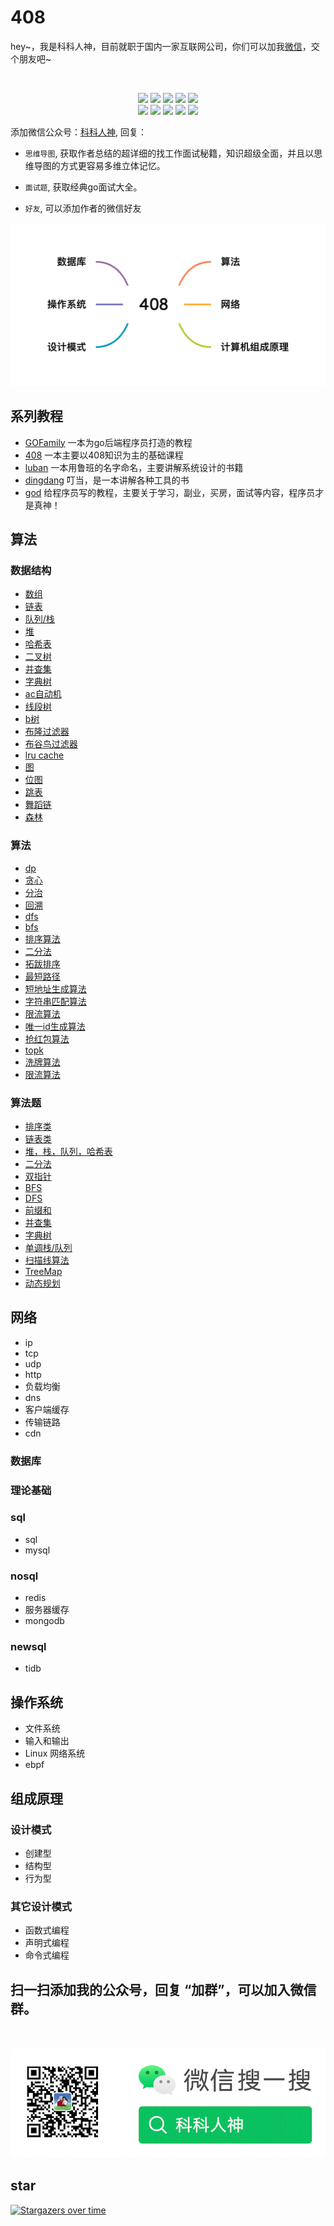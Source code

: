 # 408
<p align="left">
hey~，我是科科人神，目前就职于国内一家互联网公司，你们可以加我<a href="#wechat.png">微信</a>，交个朋友吧~
</p>
<br>
<p align="center">
<a href='#wechat.png' target="_blank"><img src="https://img.shields.io/static/v1?label=%E7%A7%91%E7%A7%91%E4%BA%BA%E7%A5%9E&message=%E5%85%AC%E4%BC%97%E5%8F%B7&color="></a>
<a href="https://www.youtube.com/channel/UCK8wjBe9sh4VHSowLQmWOzg" target="_blank"><img src="https://img.shields.io/static/v1?label=youtube&message=YouTube&color=red"></a>
<a href="https://space.bilibili.com/478621088" target="_blank"><img src="https://img.shields.io/static/v1?label=bilibili&message=b%E7%AB%99&color=blue"></a>
<a href="https://www.zhihu.com/people/shgopher" target="_blank"><img src="https://img.shields.io/static/v1?label=zhihu&message=%E7%9F%A5%E4%B9%8E&color=blue"></a>
<a href="https://juejin.cn/user/2682464104362557" target="_blank"><img src="https://img.shields.io/static/v1?label=juejin&message=%E6%8E%98%E9%87%91&color=blue"></a>
<br>
<a href="https://blog.csdn.net/zyfljxzby" target="_blank"><img src="https://img.shields.io/static/v1?label=csdn&message=CSDN&color=red"></a>
<a href="https://www.jianshu.com/u/ceaf3687b2bc" target="_blank"><img src="https://img.shields.io/static/v1?label=jianshu&message=%E7%AE%80%E4%B9%A6&color=red"></a>
<a href="https://www.toutiao.com/c/user/token/MS4wLjABAAAAIGeO1-kCUelF-G8GW3AvJlrEL7tiO24WHJmnX4nV1bs" target="_blank"><img src="https://img.shields.io/static/v1?label=toutiao&message=%E5%A4%B4%E6%9D%A1&color=red"></a>
<a href ="https://www.cnblogs.com/shgopher" target="_blank"><img src="https://img.shields.io/static/v1?label=cnblogs&message=%E5%8D%9A%E5%AE%A2%E5%9B%AD&color=red"></a>
<a href="https://my.oschina.net/shgopher" target="_blank"><img src="https://img.shields.io/static/v1?label=oschina&message=%E5%BC%80%E6%BA%90%E4%B8%AD%E5%9B%BD&color=green"></a>

</p>

添加微信公众号：<a href="#wechat.png">科科人神</a>, 回复：

- `思维导图`, 获取作者总结的超详细的找工作面试秘籍，知识超级全面，并且以思维导图的方式更容易多维立体记忆。
- `面试题`, 获取经典go面试大全。

- `好友`, 可以添加作者的微信好友


![](./408.png)
## 系列教程

- [GOFamily](https://shgopher.github.io/GOFamily/) 一本为go后端程序员打造的教程
- [408](https://shgopher.github.io/408/) 一本主要以408知识为主的基础课程
- [luban](https://shgopher.github.io/luban/) 一本用鲁班的名字命名，主要讲解系统设计的书籍
- [dingdang](https://shgopher.github.io/dingdang/) 叮当，是一本讲解各种工具的书
- [god](https://shgopher.github.io/god/) 给程序员写的教程，主要关于学习，副业，买房，面试等内容，程序员才是真神！

## 算法
### 数据结构
- [数组](/数据结构/数组/README.md)
- [链表](/算法/数据结构/链表/README.md)
- [队列/栈](/算法/数据结构/队列栈/README.md)
- [堆](/算法/数据结构/堆/README.md)
- [哈希表](/算法/数据结构/哈希表/README.md)
- [二叉树](/算法/数据结构/二叉树/README.md)
- [并查集](/算法/数据结构/并查集/README.md)
- [字典树](/算法/数据结构/字典树/README.md)
- [ac自动机](/算法/数据结构/ac自动机/README.md)
- [线段树](/算法/数据结构/线段树/README.md)
- [b树](/算法/数据结构/b树/README.md)
- [布隆过滤器](/算法/数据结构/布隆过滤器/README.md)
- [布谷鸟过滤器](/算法/数据结构/布谷鸟过滤器/README.md)
- [lru cache](/算法/数据结构/lrucache/README.md)
- [图](/算法/数据结构/图/README.md)
- [位图](/算法/数据结构/位图/README.md)
- [跳表](/算法/数据结构/跳表/README.md)
- [舞蹈链](/算法/数据结构/舞蹈链/README.md)
- [森林](/算法/数据结构/森林/README.md)
### 算法
- [dp](/算法/算法/dp/README.md)
- [贪心](/算法/算法/贪心/README.md)
- [分治](/算法/算法/分治/README.md)
- [回溯](/算法/算法/回溯/README.md)
- [dfs](/算法/算法/dfs/README.md)
- [bfs](/算法/算法/bfs/README.md)
- [排序算法](/算法/算法/排序算法/README.md)
- [二分法](/算法/算法/二分法/README.md)
- [拓跋排序](/算法/算法/拓跋排序/README.md)
- [最短路径](/算法/算法/最短路径/README.md)
- [短地址生成算法](/算法/算法/短地址生成算法/README.md)
- [字符串匹配算法](/算法/算法/字符串匹配算法/README.md)
- [限流算法](/算法/算法/限流算法/README.md)
- [唯一id生成算法](/算法/算法/唯一id生成算法/README.md)
- [抢红包算法](/算法/算法/抢红包算法/README.md)
- [topk](/算法/算法/topk/README.md)
- [洗牌算法](/算法/算法/洗牌算法/README.md)
- [限流算法](/算法/算法/限流算法/README.md)
### 算法题
- [排序类](/算法/算法题/排序类/README.md)
- [链表类](/算法/算法题/链表类/README.md)
- [堆，栈，队列，哈希表](/算法/算法题/堆栈队列哈希表/README.md)
- [二分法](/算法/算法题/二分法/README.md)
- [双指针](/算法/算法题/双指针/README.md)
- [BFS](/算法/算法题/BFS/README.md)
- [DFS](/算法/算法题/DFS/README.md)
- [前缀和](/算法/算法题/前缀和/README.md)
- [并查集](/算法/算法题/并查集/README.md)
- [字典树](/算法/算法题/字典树/README.md)
- [单调栈/队列](/算法/算法题/单调栈队列/README.md)
- [扫描线算法](/算法/算法题/扫描线算法/README.md)
- [TreeMap](/算法/算法题/TreeMap/README.md)
- [动态规划](/算法/算法题/动态规划/README.md)
## 网络
- ip
- tcp
- udp
- http
- 负载均衡
- dns
- 客户端缓存
- 传输链路
- cdn
### 数据库
### 理论基础
### sql
- sql
- mysql
### nosql
- redis
- 服务器缓存
- mongodb
### newsql
- tidb
## 操作系统
- 文件系统
- 输入和输出
- Linux 网络系统
- ebpf
## 组成原理
### 设计模式   
- 创建型
- 结构型
- 行为型
### 其它设计模式
- 函数式编程
- 声明式编程
- 命令式编程                   

## 扫一扫添加我的公众号，回复 “加群”，可以加入微信群。

<p id="wechat.png" align="center">
<br>
<br>
<img src="./wechat.png"  alt="公众号搜：科科人神">
</p>
                                                                             
## star

[![Stargazers over time](https://starchart.cc/shgopher/408.svg)](https://starchart.cc/shgopher/408)                      